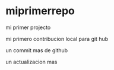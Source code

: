 # miprimerrepo
mi primer projecto

mi primero contribucion local para git hub

un commit mas de github

un actualizacion mas
